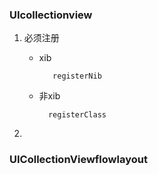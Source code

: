 ### UIcollectionview

1. 必须注册
    - xib
    
             registerNib
     
    - 非xib
    
            registerClass
    
2. 

### UICollectionViewflowlayout

